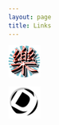 ```yaml
---
layout: page
title: Links
---
```


[![Bio](/icon.png)](https://linkr.bio/tdfm/)

[![desgart](/panel.png)](https://desgart-design.github.io/pics/)
